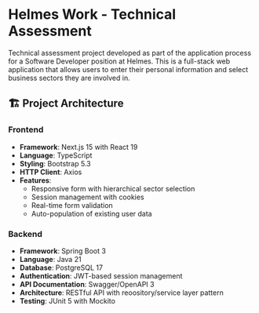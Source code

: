 # Helmes Work - Technical Assessment

Technical assessment project developed as part of the application process for a Software Developer position at Helmes. This is a full-stack web application that allows users to enter their personal information and select business sectors they are involved in.

## 🏗️ Project Architecture

### Frontend
- **Framework**: Next.js 15 with React 19
- **Language**: TypeScript
- **Styling**: Bootstrap 5.3
- **HTTP Client**: Axios
- **Features**: 
  - Responsive form with hierarchical sector selection
  - Session management with cookies
  - Real-time form validation
  - Auto-population of existing user data

### Backend
- **Framework**: Spring Boot 3
- **Language**: Java 21
- **Database**: PostgreSQL 17
- **Authentication**: JWT-based session management
- **API Documentation**: Swagger/OpenAPI 3
- **Architecture**: RESTful API with reoository/service layer pattern
- **Testing**: JUnit 5 with Mockito

